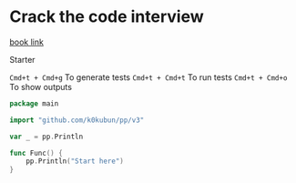 # Crack the code interview

[book link](https://github.com/black-shadows/Cracking-the-Coding-Interview)

Starter

`Cmd+t + Cmd+g` To generate tests
`Cmd+t + Cmd+t` To run tests
`Cmd+t + Cmd+o` To show outputs

```go
package main

import "github.com/k0kubun/pp/v3"

var _ = pp.Println

func Func() {
	pp.Println("Start here")
}
```